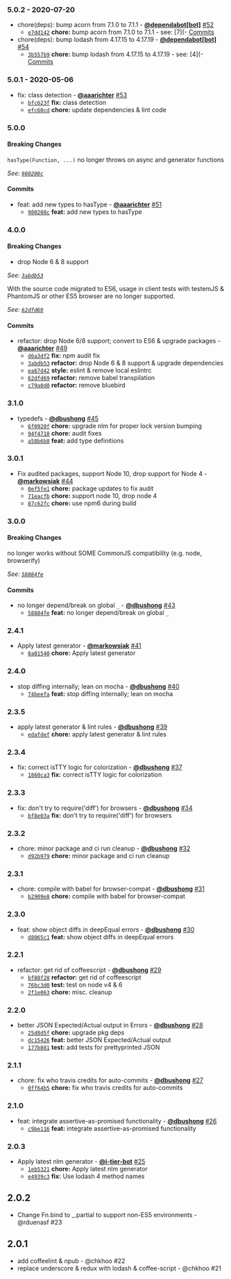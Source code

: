 ### 5.0.2 - 2020-07-20

* chore(deps): bump acorn from 7.1.0 to 7.1.1 - **[@dependabot[bot]](https://github.com/apps/dependabot)** [#52](https://github.com/groupon/assertive/pull/52)
  - [`e7dd142`](https://github.com/groupon/assertive/commit/e7dd14245e260e30207c2d1621845123783b888a) **chore:** bump acorn from 7.1.0 to 7.1.1 - see: [7](- [Commits](https://github.com/acornjs/acorn/compare/7)
* chore(deps): bump lodash from 4.17.15 to 4.17.19 - **[@dependabot[bot]](https://github.com/apps/dependabot)** [#54](https://github.com/groupon/assertive/pull/54)
  - [`3b557b9`](https://github.com/groupon/assertive/commit/3b557b98b7e03b307b8201f2cd191f4f0d6c1368) **chore:** bump lodash from 4.17.15 to 4.17.19 - see: [4](- [Commits](https://github.com/lodash/lodash/compare/4)


### 5.0.1 - 2020-05-06

* fix: class detection - **[@aaarichter](https://github.com/aaarichter)** [#53](https://github.com/groupon/assertive/pull/53)
  - [`bfc623f`](https://github.com/groupon/assertive/commit/bfc623f046dfc903cadaca387b4f213a94e89734) **fix:** class detection
  - [`efc60cd`](https://github.com/groupon/assertive/commit/efc60cd30d7c0ba680147e51003d85dfccc0b2d0) **chore:** update dependencies & lint code


### 5.0.0

#### Breaking Changes

`hasType(Function, ...)` no longer throws on async and generator functions

*See: [`980208c`](https://github.com/groupon/assertive/commit/980208c158992da978353b7de7c088da4a1156a1)*

#### Commits

* feat: add new types to hasType - **[@aaarichter](https://github.com/aaarichter)** [#51](https://github.com/groupon/assertive/pull/51)
  - [`980208c`](https://github.com/groupon/assertive/commit/980208c158992da978353b7de7c088da4a1156a1) **feat:** add new types to hasType


### 4.0.0

#### Breaking Changes

- drop Node 6 & 8 support

*See: [`3abdb53`](https://github.com/groupon/assertive/commit/3abdb53fd0898ec28b06e938f760a482b75de88c)*

With the source code migrated to ES6, usage in client tests with testemJS & PhantomJS or other ES5 browser are no longer supported.

*See: [`62dfd69`](https://github.com/groupon/assertive/commit/62dfd6903a2a922f99a2daa7c4c7f1f19b74be90)*

#### Commits

* refactor: drop Node 6/8 support; convert to ES6 & upgrade packages - **[@aaarichter](https://github.com/aaarichter)** [#49](https://github.com/groupon/assertive/pull/49)
  - [`d6a3df2`](https://github.com/groupon/assertive/commit/d6a3df2d06546fb9f95ae9fbbaf1dd88c42b1355) **fix:** npm audit fix
  - [`3abdb53`](https://github.com/groupon/assertive/commit/3abdb53fd0898ec28b06e938f760a482b75de88c) **refactor:** drop Node 6 & 8 support & upgrade dependencies
  - [`ea67d42`](https://github.com/groupon/assertive/commit/ea67d42300e085fdee88639f52f1bf3d0b369c8d) **style:** eslint & remove local eslintrc
  - [`62dfd69`](https://github.com/groupon/assertive/commit/62dfd6903a2a922f99a2daa7c4c7f1f19b74be90) **refactor:** remove babel transpilation
  - [`c79a0d0`](https://github.com/groupon/assertive/commit/c79a0d06a43ab2810646d1a0010eaa7236062090) **refactor:** remove bluebird


### 3.1.0

* typedefs - **[@dbushong](https://github.com/dbushong)** [#45](https://github.com/groupon/assertive/pull/45)
  - [`6f0920f`](https://github.com/groupon/assertive/commit/6f0920f2831ec76e043902436edce988943a85ba) **chore:** upgrade nlm for proper lock version bumping
  - [`94f4718`](https://github.com/groupon/assertive/commit/94f471844be70dded32d31fb31b610c6046dd32a) **chore:** audit fixes
  - [`a58b6b8`](https://github.com/groupon/assertive/commit/a58b6b8fe4abbc4de4d05262541c418f80ae1767) **feat:** add type definitions


### 3.0.1

* Fix audited packages, support Node 10, drop support for Node 4 - **[@markowsiak](https://github.com/markowsiak)** [#44](https://github.com/groupon/assertive/pull/44)
  - [`0ef5fe1`](https://github.com/groupon/assertive/commit/0ef5fe195a77ab3ae4ee581425a07e752b976b9a) **chore:** package updates to fix audit
  - [`71eacfb`](https://github.com/groupon/assertive/commit/71eacfb2f5046de598ec6551271b3826fd2ffe11) **chore:** support node 10, drop node 4
  - [`87c62fc`](https://github.com/groupon/assertive/commit/87c62fc72acc0ebe249dc54cea9d10f7e0947b7d) **chore:** use npm6 during build


### 3.0.0

#### Breaking Changes

no longer works without SOME CommonJS compatibility (e.g. node, browserify)

*See: [`58884fe`](https://github.com/groupon/assertive/commit/58884feb9912ad40b32adac84923b85ceb6c7716)*

#### Commits

* no longer depend/break on global `_` - **[@dbushong](https://github.com/dbushong)** [#43](https://github.com/groupon/assertive/pull/43)
  - [`58884fe`](https://github.com/groupon/assertive/commit/58884feb9912ad40b32adac84923b85ceb6c7716) **feat:** no longer depend/break on global `_`


### 2.4.1

* Apply latest generator - **[@markowsiak](https://github.com/markowsiak)** [#41](https://github.com/groupon/assertive/pull/41)
  - [`8a01540`](https://github.com/groupon/assertive/commit/8a01540c8722b30f3dbf3b996667cdda9b89f49d) **chore:** Apply latest generator


### 2.4.0

* stop diffing internally; lean on mocha - **[@dbushong](https://github.com/dbushong)** [#40](https://github.com/groupon/assertive/pull/40)
  - [`74beefa`](https://github.com/groupon/assertive/commit/74beefae671795e09bae68c107114456fd3b14a3) **feat:** stop diffing internally; lean on mocha


### 2.3.5

* apply latest generator & lint rules - **[@dbushong](https://github.com/dbushong)** [#39](https://github.com/groupon/assertive/pull/39)
  - [`edafdef`](https://github.com/groupon/assertive/commit/edafdefe3db0eadee5566d09ce22eb0fc3d9cad8) **chore:** apply latest generator & lint rules


### 2.3.4

* fix: correct isTTY logic for colorization - **[@dbushong](https://github.com/dbushong)** [#37](https://github.com/groupon/assertive/pull/37)
  - [`1860ca3`](https://github.com/groupon/assertive/commit/1860ca3402fb8960ec037fdadcd57fb2ef9dfc0c) **fix:** correct isTTY logic for colorization


### 2.3.3

* fix: don't try to require('diff') for browsers - **[@dbushong](https://github.com/dbushong)** [#34](https://github.com/groupon/assertive/pull/34)
  - [`bf8e03a`](https://github.com/groupon/assertive/commit/bf8e03a22da8f584df54f07264f96eaedc0418fb) **fix:** don't try to require('diff') for browsers


### 2.3.2

* chore: minor package and ci run cleanup - **[@dbushong](https://github.com/dbushong)** [#32](https://github.com/groupon/assertive/pull/32)
  - [`d92b979`](https://github.com/groupon/assertive/commit/d92b979dfb75f79d05473707b1e1bdce3b613958) **chore:** minor package and ci run cleanup


### 2.3.1

* chore: compile with babel for browser-compat - **[@dbushong](https://github.com/dbushong)** [#31](https://github.com/groupon/assertive/pull/31)
  - [`b2909e8`](https://github.com/groupon/assertive/commit/b2909e8548006e0fb62ade6b43d6c342ebab9282) **chore:** compile with babel for browser-compat


### 2.3.0

* feat: show object diffs in deepEqual errors - **[@dbushong](https://github.com/dbushong)** [#30](https://github.com/groupon/assertive/pull/30)
  - [`d8065c1`](https://github.com/groupon/assertive/commit/d8065c17d110778d4e31b8eef146083a1add1263) **feat:** show object diffs in deepEqual errors


### 2.2.1

* refactor: get rid of coffeescript - **[@dbushong](https://github.com/dbushong)** [#29](https://github.com/groupon/assertive/pull/29)
  - [`bf88f28`](https://github.com/groupon/assertive/commit/bf88f284dbc11756213803be67033c5d3a4ded24) **refactor:** get rid of coffeescript
  - [`76bc3d0`](https://github.com/groupon/assertive/commit/76bc3d050a0cc8e50494726b360c8bac6f1aab04) **test:** test on node v4 & 6
  - [`2f1e063`](https://github.com/groupon/assertive/commit/2f1e063ce1c60c5579e178a2b71c1bd7c5815bbc) **chore:** misc. cleanup


### 2.2.0

* better JSON Expected/Actual output in Errors - **[@dbushong](https://github.com/dbushong)** [#28](https://github.com/groupon/assertive/pull/28)
  - [`25d8d5f`](https://github.com/groupon/assertive/commit/25d8d5f3115a753e26b92979160e7280f1137d00) **chore:** upgrade pkg deps
  - [`dc15426`](https://github.com/groupon/assertive/commit/dc15426a44cc91e5c70b4417764ca1e955e71c1a) **feat:** better JSON Expected/Actual output
  - [`177b881`](https://github.com/groupon/assertive/commit/177b88178f2194ea368ea9075e2ac2ddd1e94a08) **test:** add tests for prettyprinted JSON


### 2.1.1

* chore: fix who travis credits for auto-commits - **[@dbushong](https://github.com/dbushong)** [#27](https://github.com/groupon/assertive/pull/27)
  - [`0ff64b5`](https://github.com/groupon/assertive/commit/0ff64b53cdbdcbe82fe6cf5df21a0255305c0300) **chore:** fix who travis credits for auto-commits


### 2.1.0

* feat: integrate assertive-as-promised functionality - **[@dbushong](https://github.com/dbushong)** [#26](https://github.com/groupon/assertive/pull/26)
  - [`c9be116`](https://github.com/groupon/assertive/commit/c9be1165235696c773b50b0b80e15ec6bb143633) **feat:** integrate assertive-as-promised functionality


### 2.0.3

* Apply latest nlm generator - **[@i-tier-bot](https://github.com/i-tier-bot)** [#25](https://github.com/groupon/assertive/pull/25)
  - [`1eb5321`](https://github.com/groupon/assertive/commit/1eb5321691d6ca51287ded93d1ac00bee5037baa) **chore:** Apply latest nlm generator
  - [`e4939c3`](https://github.com/groupon/assertive/commit/e4939c385b9ca79c0476918b43ae0c917e929004) **fix:** Use lodash 4 method names


2.0.2
-----
* Change Fn.bind to _.partial to support non-ES5 environments - @rduenasf #23

2.0.1
-----
* add coffeelint & npub - @chkhoo #22
* replace underscore & redux with lodash & coffee-script - @chkhoo #21
